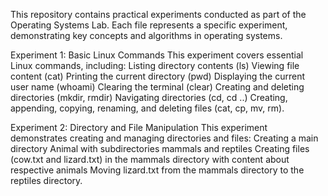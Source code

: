 This repository contains practical experiments conducted as part of the Operating Systems Lab. Each file represents a specific experiment, demonstrating key concepts and algorithms in operating systems.

Experiment 1: Basic Linux Commands
This experiment covers essential Linux commands, including:
Listing directory contents (ls)
Viewing file content (cat)
Printing the current directory (pwd)
Displaying the current user name (whoami)
Clearing the terminal (clear)
Creating and deleting directories (mkdir, rmdir)
Navigating directories (cd, cd ..)
Creating, appending, copying, renaming, and deleting files (cat, cp, mv, rm)​.

Experiment 2: Directory and File Manipulation
This experiment demonstrates creating and managing directories and files:
Creating a main directory Animal with subdirectories mammals and reptiles
Creating files (cow.txt and lizard.txt) in the mammals directory with content about respective animals
Moving lizard.txt from the mammals directory to the reptiles directory​.
